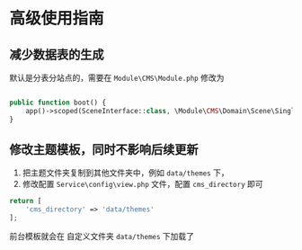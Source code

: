 # 高级使用指南

## 减少数据表的生成

默认是分表分站点的，需要在 `Module\CMS\Module.php` 修改为

```php

public function boot() {
    app()->scoped(SceneInterface::class, \Module\CMS\Domain\Scene\SingleScene::class);
}

```

## 修改主题模板，同时不影响后续更新

1. 把主题文件夹复制到其他文件夹中，例如 `data/themes` 下，
2. 修改配置 `Service\config\view.php` 文件，配置 `cms_directory` 即可

```php
return [
    'cms_directory' => 'data/themes'
];
```
前台模板就会在 自定义文件夹 `data/themes` 下加载了
